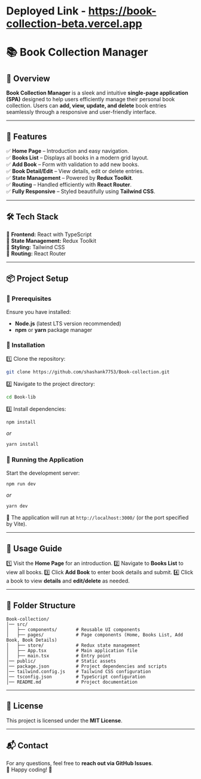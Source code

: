 # Deployed Link - https://book-collection-beta.vercel.app

# 📚 Book Collection Manager

## 🌟 Overview
**Book Collection Manager** is a sleek and intuitive **single-page application (SPA)** designed to help users efficiently manage their personal book collection. Users can **add, view, update, and delete** book entries seamlessly through a responsive and user-friendly interface.

---

## 🚀 Features
✅ **Home Page** – Introduction and easy navigation.  
✅ **Books List** – Displays all books in a modern grid layout.  
✅ **Add Book** – Form with validation to add new books.  
✅ **Book Detail/Edit** – View details, edit or delete entries.  
✅ **State Management** – Powered by **Redux Toolkit**.  
✅ **Routing** – Handled efficiently with **React Router**.  
✅ **Fully Responsive** – Styled beautifully using **Tailwind CSS**.  

---

## 🛠️ Tech Stack
🔹 **Frontend:** React with TypeScript  
🔹 **State Management:** Redux Toolkit  
🔹 **Styling:** Tailwind CSS  
🔹 **Routing:** React Router  

---

## 📦 Project Setup

### 🔹 Prerequisites
Ensure you have installed:
- **Node.js** (latest LTS version recommended)
- **npm** or **yarn** package manager

### 🔹 Installation
1️⃣ Clone the repository:
   ```sh
   git clone https://github.com/shashank7753/Book-collection.git
   ```
2️⃣ Navigate to the project directory:
   ```sh
   cd Book-lib
   ```
3️⃣ Install dependencies:
   ```sh
   npm install
   ```
   _or_
   ```sh
   yarn install
   ```

### 🔹 Running the Application
Start the development server:
```sh
npm run dev
```
_or_
```sh
yarn dev
```
🎯 The application will run at `http://localhost:3000/` (or the port specified by Vite).

---

## 🎨 Usage Guide
1️⃣ Visit the **Home Page** for an introduction.
2️⃣ Navigate to **Books List** to view all books.
3️⃣ Click **Add Book** to enter book details and submit.
4️⃣ Click a book to view **details** and **edit/delete** as needed.

---

## 📂 Folder Structure
```
Book-collection/
│── src/
│   ├── components/       # Reusable UI components
│   ├── pages/            # Page components (Home, Books List, Add Book, Book Details)
│   ├── store/            # Redux state management
│   ├── App.tsx           # Main application file
│   ├── main.tsx          # Entry point
│── public/               # Static assets
│── package.json          # Project dependencies and scripts
│── tailwind.config.js    # Tailwind CSS configuration
│── tsconfig.json         # TypeScript configuration
│── README.md             # Project documentation
```

---



## 📜 License
This project is licensed under the **MIT License**.

---

## 📬 Contact
For any questions, feel free to **reach out via GitHub Issues**.  
🎉 Happy coding! 🚀

